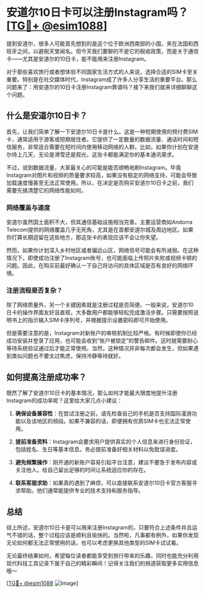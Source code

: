 # 安道尔10日卡可以注册Instagram吗？[[TG💪+ @esim1088](https://t.me/s/esim1088)]

提到安道尔，很多人可能首先想到的是这个位于欧洲西南部的小国，夹在法国和西班牙之间，以避税天堂闻名。但今天我们要聊的不是它的税收政策，而是关于通信卡——尤其是安道尔的10日卡，能不能用来注册Instagram。

对于那些喜欢旅行或者想体验不同国家生活方式的人来说，选择合适的SIM卡至关重要。特别是在社交媒体时代，Instagram成了许多人分享生活的重要平台。那么问题来了：用安道尔的10日卡注册Instagram靠谱吗？接下来我们就来详细聊聊这个问题。

## 什么是安道尔10日卡？

首先，让我们简单了解一下安道尔10日卡是什么。这是一种短期使用的预付费SIM卡，通常适用于游客或短期居住者。它提供了一定数量的数据流量、通话时间和短信服务，非常适合需要在短时间内使用移动网络的人群。比如，如果你计划在安道尔待上几天，无论是滑雪还是观光，这张卡都能满足你的基本通讯需求。

不过，说到数据流量，大家最关心的可能是能否顺畅地刷Instagram。毕竟Instagram对图片和视频的质量要求较高，如果没有稳定的网络支持，可能会导致加载速度慢甚至无法正常使用。所以，在决定是否购买安道尔10日卡之前，我们需要先搞清楚它的网络性能如何。

### 网络覆盖与速度

安道尔虽然国土面积不大，但其通信基础设施相当完善。主要运营商如Andorra Telecom提供的网络覆盖几乎无死角，尤其是在首都安道尔城及周边地区。如果你打算长期逗留在这些地方，那这张卡的表现应该不会让你失望。

然而，如果你计划深入乡村地区或者偏远山区，网络信号可能会有所减弱。在这种情况下，即使成功注册了Instagram账号，也可能面临上传照片失败或视频卡顿的问题。因此，在购买前最好确认一下自己将访问的具体区域是否有良好的网络环境。

### 注册流程是否复杂？

除了网络质量外，另一个关键因素就是注册过程是否简便。一般来说，安道尔10日卡的操作界面友好且直观，大多数用户都能够轻松完成激活步骤。只需要按照说明书上的指示输入SIM卡序列号，并根据提示设置密码即可开始使用。

但是需要注意的是，Instagram对新账户的审核机制比较严格。有时候即使你已经成功安装并登录了应用，也可能会收到“账户被锁定”的警告邮件。这时就需要耐心等待系统验证通过后才能正常使用。当然，这种情况并非每次都会发生，但如果遇到类似问题也不要太过焦虑，保持冷静等待就好。

## 如何提高注册成功率？

既然了解了安道尔10日卡的基本情况，那么如何才能最大限度地提升注册Instagram的成功率呢？这里给大家几点小建议：

1. **确保设备兼容性**：在尝试注册之前，请先检查自己的手机是否支持国际漫游功能以及该地区的频段。如果不兼容的话，即便拥有优质SIM卡也无法正常使用。

2. **提前准备资料**：Instagram会要求用户提供真实的个人信息来进行身份验证，包括姓名、生日等基本信息。务必提前准备好相关材料以免耽误进度。

3. **避免频繁操作**：刚开通的新账户容易引起平台注意，建议不要急于发布内容或关注他人。给自己留出足够的时间让系统适应你的存在。

4. **联系客服求助**：如果真的遇到了麻烦，可以直接联系安道尔10日卡官方客服寻求帮助。他们通常能提供专业的技术支持和服务指导。

## 总结

综上所述，安道尔10日卡是可以用来注册Instagram的，只要符合上述条件并且运气不错的话，整个过程应该是顺利且愉快的。当然啦，凡事都有例外，如果你发现无论如何都无法正常使用的话，也可以考虑更换其他类型的SIM卡试试看。

无论最终结果如何，希望每位读者都能享受到旅行带来的乐趣，同时也能充分利用现代科技工具记录下属于自己的精彩瞬间！记得关注我们的频道获取更多实用信息哦～

[[TG💪+ @esim1088](https://t.me/s/esim1088) ![Image](https://i.postimg.cc/4NQfJmqS/Snipaste-2025-05-13-00-14-12.png)]